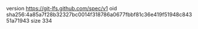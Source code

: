 version https://git-lfs.github.com/spec/v1
oid sha256:4a85a7f28b32327bc0014f318786a0677fbbf81c36e419f51948c84351a71943
size 334
